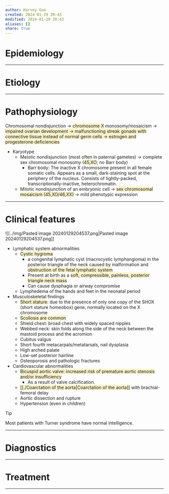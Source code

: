 ```yaml
---
author: Harvey Guo
created: 2024-01-29 20:43
modified: 2024-01-29 20:43
aliases: []
share: true
---
```

# Epidemiology


---
# Etiology


---
# Pathophysiology
 Chromosomal nondisjunction → <span style="background:rgba(240, 200, 0, 0.2)">chromosome X</span> monosomy/mosaicism → <span style="background:rgba(240, 200, 0, 0.2)">impaired ovarian development → malfunctioning streak gonads with connective tissue instead of normal germ cells → estrogen and progesterone deficiencies</span>
- Karyotype
	- Meiotic nondisjunction (most often in paternal gametes) → complete sex chromosomal monosomy (<span style="background:rgba(240, 200, 0, 0.2)">45,XO</span>; no Barr body)
		- Barr body: The inactive X chromosome present in all female somatic cells. Appears as a small, dark-staining spot at the periphery of the nucleus. Consists of tightly-packed, transcriptionally-inactive, heterochromatin.
	- Mitotic nondisjunction of an embryonic cell → <span style="background:rgba(240, 200, 0, 0.2)">sex chromosomal mosaicism (45,XO/46,XX)</span> → mild phenotypic expression

---
# Clinical features
![[../img/Pasted image 20240129204537.png|Pasted image 20240129204537.png]]
- Lymphatic system abnormalities
	- <span style="background:rgba(240, 200, 0, 0.2)">Cystic hygroma</span>
		- a congenital lymphatic cyst (macrocystic lymphangioma) in the posterior triangle of the neck caused by malformation and <span style="background:rgba(240, 200, 0, 0.2)">obstruction of the fetal lymphatic system</span>
		- Present at birth as a <span style="background:rgba(240, 200, 0, 0.2)">soft, compressible, painless, posterior triangle neck mass </span>
		- Can cause dysphagia or airway compromise
	- Lymphedema of the hands and feet in the neonatal period
- Musculoskeletal findings
	- <span style="background:rgba(240, 200, 0, 0.2)">Short stature</span>: due to the presence of only one copy of the SHOX (short stature homeobox) gene, normally located on the X chromosome 
	- <span style="background:rgba(240, 200, 0, 0.2)">Scoliosis are common</span>
	- Shield chest: broad chest with widely spaced nipples
	- Webbed neck: skin folds along the side of the neck between the mastoid process and the acromion 
	- Cubitus valgus
	- Short fourth metacarpals/metatarsals, nail dysplasia
	- High arched palate
	- Low-set posterior hairline
	- Osteoporosis and pathologic fractures 
- Cardiovascular abnormalities
	- <span style="background:rgba(240, 200, 0, 0.2)">Bicuspid aortic valve: increased risk of premature aortic stenosis and/or insufficiency </span>
		- As a result of valve calcification.
	- <span style="background:rgba(240, 200, 0, 0.2)">[[./Coarctation of the aorta|Coarctation of the aorta]]</span> with brachial-femoral delay
	- Aortic dissection and rupture 
	- Hypertension (even in children) 

>[!Tip]
>Most patients with Turner syndrome have normal intelligence.

---
# Diagnostics


---
# Treatment


---
